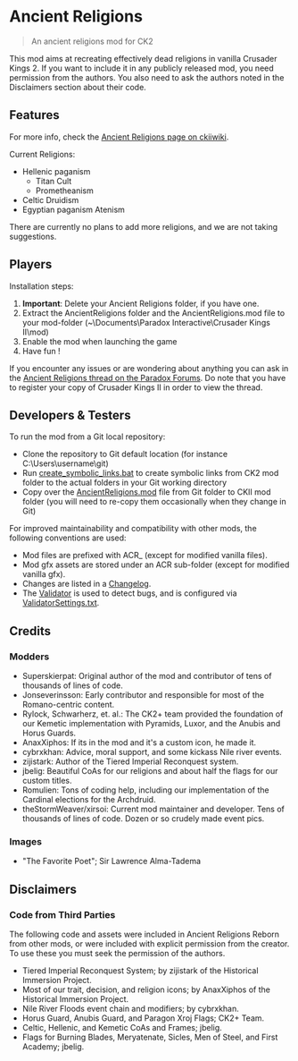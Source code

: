 # Ancient Religions

> An ancient religions mod for CK2

This mod aims at recreating effectively dead religions in vanilla Crusader Kings 2.
If you want to include it in any publicly released mod, you need permission from the authors.
You also need to ask the authors noted in the Disclaimers section about their code.

## Features

For more info, check the [Ancient Religions page on ckiiwiki](http://www.ckiiwiki.com/Ancient_Religions).

Current Religions:
 - Hellenic paganism
   - Titan Cult
   - Prometheanism
 - Celtic Druidism
 - Egyptian paganism
    Atenism
 
 There are currently no plans to add more religions, and we are not taking suggestions.

## Players

Installation steps:

1. __Important__: Delete your Ancient Religions folder, if you have one.
2. Extract the AncientReligions folder and the AncientReligions.mod file to your mod-folder (~\Documents\Paradox Interactive\Crusader Kings II\mod)
3. Enable the mod when launching the game
4. Have fun !

If you encounter any issues or are wondering about anything you can ask in the [Ancient Religions thread on the Paradox Forums](https://forum.paradoxplaza.com/forum/index.php?threads/ancient-religions-reborn.829413/).
Do note that you have to register your copy of Crusader Kings II in order to view the thread.

## Developers & Testers

To run the mod from a Git local repository:
- Clone the repository to Git default location (for instance C:\Users\username\git\)
- Run [create_symbolic_links.bat](create_symbolic_links.bat) to create symbolic links from CK2 mod folder to the actual folders in your Git working directory
- Copy over the [AncientReligions.mod](AncientReligions.mod) file from Git folder to CKII mod folder (you will need to re-copy them occasionally when they change in Git)

For improved maintainability and compatibility with other mods, the following conventions are used:
- Mod files are prefixed with ACR_ (except for modified vanilla files).
- Mod gfx assets are stored under an ACR sub-folder (except for modified vanilla gfx).
- Changes are listed in a [Changelog](ACR_Changelog.txt).
- The [Validator](http://forum.paradoxplaza.com/forum/showthread.php?597480-The-Validator-Find-errors-quickly-and-with-minimal-pain!) is used to detect bugs, and is configured via [ValidatorSettings.txt](AncientReligions/ValidatorSettings.txt).

## Credits

### Modders
- Superskierpat: Original author of the mod and contributor of tens of thousands of lines of code.
- Jonseverinsson: Early contributor and responsible for most of the Romano-centric content.
- Rylock, Schwarherz, et. al.: The CK2+ team provided the foundation of our Kemetic implementation with Pyramids, Luxor, and the Anubis and Horus Guards.
- AnaxXiphos: If its in the mod and it's a custom icon, he made it.
- cybrxkhan: Advice, moral support, and some kickass Nile river events.
- zijistark: Author of the Tiered Imperial Reconquest system.
- jbelig: Beautiful CoAs for our religions and about half the flags for our custom titles.
- Romulien: Tons of coding help, including our implementation of the Cardinal elections for the Archdruid.
- theStormWeaver/xirsoi: Current mod maintainer and developer. Tens of thousands of lines of code. Dozen or so crudely made event pics.

### Images
- "The Favorite Poet"; Sir Lawrence Alma-Tadema

## Disclaimers

### Code from Third Parties

The following code and assets were included in Ancient Religions Reborn from other mods, or were included with explicit permission from the creator. To use these you must seek the permission of the authors.

- Tiered Imperial Reconquest System; by zijistark of the Historical Immersion Project.
- Most of our trait, decision, and religion icons; by AnaxXiphos of the Historical Immersion Project.
- Nile River Floods event chain and modifiers; by cybrxkhan.
- Horus Guard, Anubis Guard, and Paragon Xroj Flags; CK2+ Team.
- Celtic, Hellenic, and Kemetic CoAs and Frames; jbelig.
- Flags for Burning Blades, Meryatenate, Sicles, Men of Steel, and First Academy; jbelig.